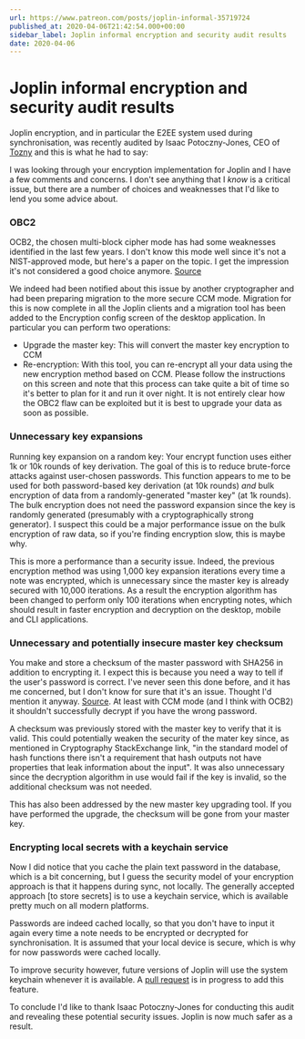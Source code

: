 ```yaml
---
url: https://www.patreon.com/posts/joplin-informal-35719724
published_at: 2020-04-06T21:42:54.000+00:00
sidebar_label: Joplin informal encryption and security audit results
date: 2020-04-06
---
```


# Joplin informal encryption and security audit results

Joplin encryption, and in particular the E2EE system used during synchronisation, was recently audited by Isaac Potoczny-Jones, CEO of [Tozny](https://tozny.com) and this is what he had to say:

I was looking through your encryption implementation for Joplin and I have a few comments and concerns. I don't see anything that I *know* is a critical issue, but there are a number of choices and weaknesses that I'd like to lend you some advice about.

### OBC2

OCB2, the chosen multi-block cipher mode has had some weaknesses identified in the last few years. I don't know this mode well since it's not a NIST-approved mode, but here's a paper on the topic. I get the impression it's not considered a good choice anymore. [Source](https://pdfs.semanticscholar.org/bb95/0d82fd390e732f71d8320530994bfb6d2529.pdf)

We indeed had been notified about this issue by another cryptographer and had been preparing migration to the more secure CCM mode. Migration for this is now complete in all the Joplin clients and a migration tool has been added to the Encryption config screen of the desktop application. In particular you can perform two operations:

- Upgrade the master key: This will convert the master key encryption to CCM
- Re-encryption: With this tool, you can re-encrypt all your data using the new encryption method based on CCM. Please follow the instructions on this screen and note that this process can take quite a bit of time so it's better to plan for it and run it over night. It is not entirely clear how the OBC2 flaw can be exploited but it is best to upgrade your data as soon as possible.

### Unnecessary key expansions

Running key expansion on a random key: Your encrypt function uses either 1k or 10k rounds of key derivation. The goal of this is to reduce brute-force attacks against user-chosen passwords. This function appears to me to be used for both password-based key derivation (at 10k rounds) *and* bulk encryption of data from a randomly-generated "master key" (at 1k rounds). The bulk encryption does not need the password expansion since the key is randomly generated (presumably with a cryptographically strong generator). I suspect this could be a major performance issue on the bulk encryption of raw data, so if you're finding encryption slow, this is maybe why.

This is more a performance than a security issue. Indeed, the previous encryption method was using 1,000 key expansion iterations every time a note was encrypted, which is unnecessary since the master key is already secured with 10,000 iterations. As a result the encryption algorithm has been changed to perform only 100 iterations when encrypting notes, which should result in faster encryption and decryption on the desktop, mobile and CLI applications.

### Unnecessary and potentially insecure master key checksum

You make and store a checksum of the master password with SHA256 in addition to encrypting it. I expect this is because you need a way to tell if the user's password is correct. I've never seen this done before, and it has me concerned, but I don't know for sure that it's an issue. Thought I'd mention it anyway. [Source](https://crypto.stackexchange.com/questions/61915/can-i-hash-a-secret-key-and-used-the-hash-as-key-id). At least with CCM mode (and I think with OCB2) it shouldn't successfully decrypt if you have the wrong password.

A checksum was previously stored with the master key to verify that it is valid. This could potentially weaken the security of the mater key since, as mentioned in Cryptography StackExchange link, "in the standard model of hash functions there isn't a requirement that hash outputs not have properties that leak information about the input". It was also unnecessary since the decryption algorithm in use would fail if the key is invalid, so the additional checksum was not needed.

This has also been addressed by the new master key upgrading tool. If you have performed the upgrade, the checksum will be gone from your master key.

### Encrypting local secrets with a keychain service

Now I did notice that you cache the plain text password in the database, which is a bit concerning, but I guess the security model of your encryption approach is that it happens during sync, not locally. The generally accepted approach [to store secrets] is to use a keychain service, which is available pretty much on all modern platforms.

Passwords are indeed cached locally, so that you don't have to input it again every time a note needs to be encrypted or decrypted for synchronisation. It is assumed that your local device is secure, which is why for now passwords were cached locally.

To improve security however, future versions of Joplin will use the system keychain whenever it is available. A [pull request](https://github.com/laurent22/joplin/pull/2861) is in progress to add this feature.

To conclude I'd like to thank Isaac Potoczny-Jones for conducting this audit and revealing these potential security issues. Joplin is now much safer as a result.
